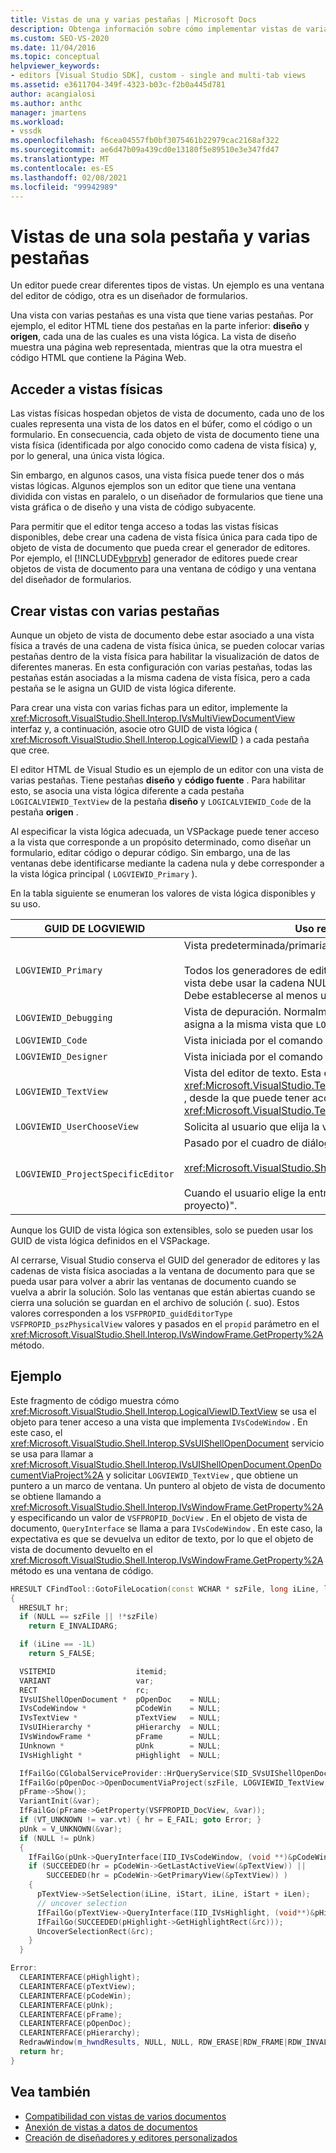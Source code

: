 ```yaml
---
title: Vistas de una y varias pestañas | Microsoft Docs
description: Obtenga información sobre cómo implementar vistas de varias pestañas en editores, como un editor de código de Windows y un diseñador de formularios.
ms.custom: SEO-VS-2020
ms.date: 11/04/2016
ms.topic: conceptual
helpviewer_keywords:
- editors [Visual Studio SDK], custom - single and multi-tab views
ms.assetid: e3611704-349f-4323-b03c-f2b0a445d781
author: acangialosi
ms.author: anthc
manager: jmartens
ms.workload:
- vssdk
ms.openlocfilehash: f6cea04557fb0bf3075461b22979cac2168af322
ms.sourcegitcommit: ae6d47b09a439cd0e13180f5e89510e3e347fd47
ms.translationtype: MT
ms.contentlocale: es-ES
ms.lasthandoff: 02/08/2021
ms.locfileid: "99942989"
---
```

# <a name="single-and-multi-tab-views"></a>Vistas de una sola pestaña y varias pestañas
Un editor puede crear diferentes tipos de vistas. Un ejemplo es una ventana del editor de código, otra es un diseñador de formularios.

 Una vista con varias pestañas es una vista que tiene varias pestañas. Por ejemplo, el editor HTML tiene dos pestañas en la parte inferior: **diseño** y **origen**, cada una de las cuales es una vista lógica. La vista de diseño muestra una página web representada, mientras que la otra muestra el código HTML que contiene la Página Web.

## <a name="accessing-physical-views"></a>Acceder a vistas físicas
 Las vistas físicas hospedan objetos de vista de documento, cada uno de los cuales representa una vista de los datos en el búfer, como el código o un formulario. En consecuencia, cada objeto de vista de documento tiene una vista física (identificada por algo conocido como cadena de vista física) y, por lo general, una única vista lógica.

 Sin embargo, en algunos casos, una vista física puede tener dos o más vistas lógicas. Algunos ejemplos son un editor que tiene una ventana dividida con vistas en paralelo, o un diseñador de formularios que tiene una vista gráfica o de diseño y una vista de código subyacente.

 Para permitir que el editor tenga acceso a todas las vistas físicas disponibles, debe crear una cadena de vista física única para cada tipo de objeto de vista de documento que pueda crear el generador de editores. Por ejemplo, el [!INCLUDE[vbprvb](../code-quality/includes/vbprvb_md.md)] generador de editores puede crear objetos de vista de documento para una ventana de código y una ventana del diseñador de formularios.

## <a name="creating-multi-tabbed-views"></a>Crear vistas con varias pestañas
 Aunque un objeto de vista de documento debe estar asociado a una vista física a través de una cadena de vista física única, se pueden colocar varias pestañas dentro de la vista física para habilitar la visualización de datos de diferentes maneras. En esta configuración con varias pestañas, todas las pestañas están asociadas a la misma cadena de vista física, pero a cada pestaña se le asigna un GUID de vista lógica diferente.

 Para crear una vista con varias fichas para un editor, implemente la <xref:Microsoft.VisualStudio.Shell.Interop.IVsMultiViewDocumentView> interfaz y, a continuación, asocie otro GUID de vista lógica ( <xref:Microsoft.VisualStudio.Shell.Interop.LogicalViewID> ) a cada pestaña que cree.

 El editor HTML de Visual Studio es un ejemplo de un editor con una vista de varias pestañas. Tiene pestañas **diseño** y **código fuente** . Para habilitar esto, se asocia una vista lógica diferente a cada pestaña `LOGICALVIEWID_TextView` de la pestaña **diseño** y `LOGICALVIEWID_Code` de la pestaña **origen** .

 Al especificar la vista lógica adecuada, un VSPackage puede tener acceso a la vista que corresponde a un propósito determinado, como diseñar un formulario, editar código o depurar código. Sin embargo, una de las ventanas debe identificarse mediante la cadena nula y debe corresponder a la vista lógica principal ( `LOGVIEWID_Primary` ).

 En la tabla siguiente se enumeran los valores de vista lógica disponibles y su uso.

|GUID DE LOGVIEWID|Uso recomendado|
|--------------------|---------------------|
|`LOGVIEWID_Primary`|Vista predeterminada/primaria del generador de editores.<br /><br /> Todos los generadores de editores deben admitir este valor. Esta vista debe usar la cadena NULL como su cadena de vista física. Debe establecerse al menos una vista lógica en este valor.|
|`LOGVIEWID_Debugging`|Vista de depuración. Normalmente, `LOGVIEWID_Debugging` se asigna a la misma vista que `LOGVIEWID_Code` .|
|`LOGVIEWID_Code`|Vista iniciada por el comando **Ver código** .|
|`LOGVIEWID_Designer`|Vista iniciada por el comando **Ver formulario** .|
|`LOGVIEWID_TextView`|Vista del editor de texto. Esta es la vista que devuelve <xref:Microsoft.VisualStudio.TextManager.Interop.IVsCodeWindow> , desde la que puede tener acceso a <xref:Microsoft.VisualStudio.TextManager.Interop.IVsTextView> .|
|`LOGVIEWID_UserChooseView`|Solicita al usuario que elija la vista que se va a usar.|
|`LOGVIEWID_ProjectSpecificEditor`|Pasado por el cuadro de diálogo **abrir con**<br /><br /> <xref:Microsoft.VisualStudio.Shell.Interop.IVsProject.OpenItem%2A><br /><br /> Cuando el usuario elige la entrada "(editor predeterminado del proyecto)".|

 Aunque los GUID de vista lógica son extensibles, solo se pueden usar los GUID de vista lógica definidos en el VSPackage.

 Al cerrarse, Visual Studio conserva el GUID del generador de editores y las cadenas de vista física asociadas a la ventana de documento para que se pueda usar para volver a abrir las ventanas de documento cuando se vuelva a abrir la solución. Solo las ventanas que están abiertas cuando se cierra una solución se guardan en el archivo de solución (. suo). Estos valores corresponden a los `VSFPROPID_guidEditorType` `VSFPROPID_pszPhysicalView` valores y pasados en el `propid` parámetro en el <xref:Microsoft.VisualStudio.Shell.Interop.IVsWindowFrame.GetProperty%2A> método.

## <a name="example"></a>Ejemplo
 Este fragmento de código muestra cómo <xref:Microsoft.VisualStudio.Shell.Interop.LogicalViewID.TextView> se usa el objeto para tener acceso a una vista que implementa `IVsCodeWindow` . En este caso, el <xref:Microsoft.VisualStudio.Shell.Interop.SVsUIShellOpenDocument> servicio se usa para llamar a <xref:Microsoft.VisualStudio.Shell.Interop.IVsUIShellOpenDocument.OpenDocumentViaProject%2A> y solicitar `LOGVIEWID_TextView` , que obtiene un puntero a un marco de ventana. Un puntero al objeto de vista de documento se obtiene llamando a <xref:Microsoft.VisualStudio.Shell.Interop.IVsWindowFrame.GetProperty%2A> y especificando un valor de `VSFPROPID_DocView` . En el objeto de vista de documento, `QueryInterface` se llama a para `IVsCodeWindow` . En este caso, la expectativa es que se devuelva un editor de texto, por lo que el objeto de vista de documento devuelto en el <xref:Microsoft.VisualStudio.Shell.Interop.IVsWindowFrame.GetProperty%2A> método es una ventana de código.

```cpp
HRESULT CFindTool::GotoFileLocation(const WCHAR * szFile, long iLine, long iStart, long iLen)
{
  HRESULT hr;
  if (NULL == szFile || !*szFile)
    return E_INVALIDARG;

  if (iLine == -1L)
    return S_FALSE;

  VSITEMID                  itemid;
  VARIANT                   var;
  RECT                      rc;
  IVsUIShellOpenDocument *  pOpenDoc    = NULL;
  IVsCodeWindow *           pCodeWin    = NULL;
  IVsTextView *             pTextView   = NULL;
  IVsUIHierarchy *          pHierarchy  = NULL;
  IVsWindowFrame *          pFrame      = NULL;
  IUnknown *                pUnk        = NULL;
  IVsHighlight *            pHighlight  = NULL;

  IfFailGo(CGlobalServiceProvider::HrQueryService(SID_SVsUIShellOpenDocument, IID_IVsUIShellOpenDocument, (void **)&pOpenDoc));
  IfFailGo(pOpenDoc->OpenDocumentViaProject(szFile, LOGVIEWID_TextView, NULL, &pHierarchy, &itemid, &pFrame));
  pFrame->Show();
  VariantInit(&var);
  IfFailGo(pFrame->GetProperty(VSFPROPID_DocView, &var));
  if (VT_UNKNOWN != var.vt) { hr = E_FAIL; goto Error; }
  pUnk = V_UNKNOWN(&var);
  if (NULL != pUnk)
  {
    IfFailGo(pUnk->QueryInterface(IID_IVsCodeWindow, (void **)&pCodeWin));
    if (SUCCEEDED(hr = pCodeWin->GetLastActiveView(&pTextView)) ||
        SUCCEEDED(hr = pCodeWin->GetPrimaryView(&pTextView)) )
    {
      pTextView->SetSelection(iLine, iStart, iLine, iStart + iLen);
      // uncover selection
      IfFailGo(pTextView->QueryInterface(IID_IVsHighlight, (void**)&pHighlight));
      IfFailGo(SUCCEEDED(pHighlight->GetHighlightRect(&rc)));
      UncoverSelectionRect(&rc);
    }
  }

Error:
  CLEARINTERFACE(pHighlight);
  CLEARINTERFACE(pTextView);
  CLEARINTERFACE(pCodeWin);
  CLEARINTERFACE(pUnk);
  CLEARINTERFACE(pFrame);
  CLEARINTERFACE(pOpenDoc);
  CLEARINTERFACE(pHierarchy);
  RedrawWindow(m_hwndResults, NULL, NULL, RDW_ERASE|RDW_FRAME|RDW_INVALIDATE|RDW_ALLCHILDREN);
  return hr;
}
```

## <a name="see-also"></a>Vea también
- [Compatibilidad con vistas de varios documentos](../extensibility/supporting-multiple-document-views.md)
- [Anexión de vistas a datos de documentos](../extensibility/how-to-attach-views-to-document-data.md)
- [Creación de diseñadores y editores personalizados](../extensibility/creating-custom-editors-and-designers.md)
